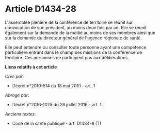 # Article D1434-28

L'assemblée plénière de la conférence de territoire se réunit sur convocation de son président, au moins deux fois par an.
Elle se réunit également sur la demande de la moitié au moins de ses membres ainsi que sur la demande du directeur général de
l'agence régionale de santé. 

Elle peut entendre ou consulter toute personne ayant une compétence particulière entrant dans le champ des missions de la
conférence de territoire. Ces personnes ne participent pas aux délibérations.

**Liens relatifs à cet article**

_Créé par_:

  - Décret n°2010-514 du 18 mai 2010 - art. 1

_Abrogé par_:

  - Décret n°2016-1025 du 26 juillet 2016 - art. 1

_Anciens textes_:

  - Code de la santé publique - art. D1434-8 (T)
